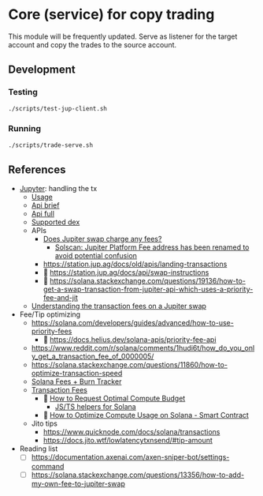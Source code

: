 # Core (service) for copy trading

This module will be frequently updated. Serve as listener for the target account and copy the trades to the source account.

## Development

### Testing

```bash
./scripts/test-jup-client.sh
```

### Running

```bash
./scripts/trade-serve.sh
```

## References

- [Jupyter](https://jup.ag/): handling the tx
    - [Usage](https://station.jup.ag/docs/)
    - [Api brief](https://station.jup.ag/docs/swap-api/get-quote)
    - [Api full](https://station.jup.ag/docs/api/introduction)
    - [Supported dex](https://api.jup.ag/swap/v1/program-id-to-label)
    - APIs
        - [Does Jupiter swap charge any fees?](https://station.jup.ag/guides/general/faq#does-jupiter-swap-charge-any-fees)
            - [Solscan: Jupiter Platform Fee address has been renamed to avoid potential confusion](https://www.bbx.com/news-detail/1898146)
        - https://station.jup.ag/docs/old/apis/landing-transactions
        - 📌 https://station.jup.ag/docs/api/swap-instructions
        - 🥵 https://solana.stackexchange.com/questions/19136/how-to-get-a-swap-transaction-from-jupiter-api-which-uses-a-priority-fee-and-jit
    - [Understanding the transaction fees on a Jupiter swap](https://www.reddit.com/r/solana/comments/1bjh2g5/understanding_the_transaction_fees_on_a_jupiter/)
- Fee/Tip optimizing
    - https://solana.com/developers/guides/advanced/how-to-use-priority-fees
        - 🤔 https://docs.helius.dev/solana-apis/priority-fee-api
    - https://www.reddit.com/r/solana/comments/1hudi6t/how_do_you_only_get_a_transaction_fee_of_0000005/
    - https://solana.stackexchange.com/questions/11860/how-to-optimize-transaction-speed
    - [Solana Fees + Burn Tracker](https://solanacompass.com/statistics/fees)
    - [Transaction Fees](https://solana.com/docs/core/fees)
        - 📌 [How to Request Optimal Compute Budget](https://solana.com/developers/guides/advanced/how-to-request-optimal-compute)
            - [JS/TS helpers for Solana](https://github.com/solana-developers/helpers)
        - 📖 [How to Optimize Compute Usage on Solana - Smart Contract](https://solana.com/developers/guides/advanced/how-to-optimize-compute)
    - Jito tips
        - https://www.quicknode.com/docs/solana/transactions
        - https://docs.jito.wtf/lowlatencytxnsend/#tip-amount
- Reading list
    - [ ] https://documentation.axenai.com/axen-sniper-bot/settings-command
    - [ ] https://solana.stackexchange.com/questions/13356/how-to-add-my-own-fee-to-jupiter-swap

